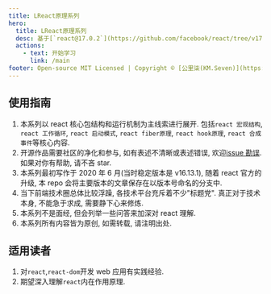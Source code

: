 ```yaml
---
title: LReact原理系列
hero:
  title: LReact原理系列
  desc: 基于[`react@17.0.2`](https://github.com/facebook/react/tree/v17.0.2)(尽可能跟随 react 版本的升级, 持续更新). 用大量配图的方式, 致力于将`react原理`表述清楚.
  actions:
    - text: 开始学习
      link: /main
footer: Open-source MIT Licensed | Copyright © [公里柒(KM.Seven)](https://github.com/7kms)<br />Powered by [dumi](https://d.umijs.org/)
---
```


## 使用指南

1. 本系列以 react 核心包结构和运行机制为主线索进行展开. 包括`react 宏观结构`, `react 工作循环`, `react 启动模式`, `react fiber原理`, `react hook原理`, `react 合成事件`等核心内容.
2. 开源作品需要社区的净化和参与, 如有表述不清晰或表述错误, 欢迎[issue 勘误](https://github.com/7kms/react-illustration-series/issues). 如果对你有帮助, 请不吝 star.
3. 本系列最初写作于 2020 年 6 月(当时稳定版本是 v16.13.1), 随着 react 官方的升级, 本 repo 会将主要版本的文章保存在以版本号命名的分支中.
4. 当下前端技术圈总体比较浮躁, 各技术平台充斥着不少"标题党". 真正对于技术本身, 不能急于求成, 需要静下心来修炼.
5. 本系列不是面经, 但会列举一些问答来加深对 react 理解.
6. 本系列所有内容皆为原创, 如需转载, 请注明出处.

## 适用读者

1. 对`react`,`react-dom`开发 web 应用有实践经验.
2. 期望深入理解`react`内在作用原理.
